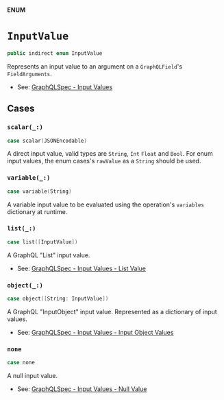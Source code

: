 **ENUM**

# `InputValue`

```swift
public indirect enum InputValue
```

Represents an input value to an argument on a `GraphQLField`'s `FieldArguments`.

- See: [GraphQLSpec - Input Values](http://spec.graphql.org/June2018/#sec-Input-Values)

## Cases
### `scalar(_:)`

```swift
case scalar(JSONEncodable)
```

A direct input value, valid types are `String`, `Int` `Float` and `Bool`.
For enum input values, the enum cases's `rawValue` as a `String` should be used.

### `variable(_:)`

```swift
case variable(String)
```

A variable input value to be evaluated using the operation's `variables` dictionary at runtime.

### `list(_:)`

```swift
case list([InputValue])
```

A GraphQL "List" input value.
- See: [GraphQLSpec - Input Values - List Value](http://spec.graphql.org/June2018/#sec-List-Value)

### `object(_:)`

```swift
case object([String: InputValue])
```

A GraphQL "InputObject" input value. Represented as a dictionary of input values.
- See: [GraphQLSpec - Input Values - Input Object Values](http://spec.graphql.org/June2018/#sec-Input-Object-Values)

### `none`

```swift
case none
```

A null input value.
- See: [GraphQLSpec - Input Values - Null Value](http://spec.graphql.org/June2018/#sec-Null-Value)
